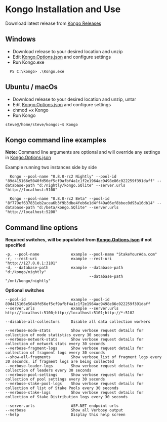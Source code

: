 # Kongo Installation and Use



Download latest release from [Kongo Releases](https://github.com/stakeyourada/Kongo/releases)

## Windows

  * Download release to your desired location and unzip
  * Edit [Kongo.Options.json](https://github.com/stakeyourada/Kongo/blob/master/src/Kongo/Kongo.options.json) and configure settings
  * Run Kongo.exe
```code
  PS C:\kongo> .\Kongo.exe
```


## Ubuntu / macOs

  * Download release to your desired location and unzip, untar
  * Edit [Kongo.Options.json](https://github.com/stakeyourada/Kongo/blob/master/src/Kongo/Kongo.options.json) and configure settings
  * chmod +x Kongo
  * Run Kongo
```code
steve@/home/steve/kongo:~$ Kongo
```

## Kongo command line examples

**Note:** Command line arguments are optional and will override any settings in [Kongo.Options.json](https://github.com/stakeyourada/Kongo/blob/master/src/Kongo/Kongo.options.json)

Example running two instances side by side
```code
  Kongo --pool-name "0.8.0-rc2 Nightly" --pool-id "89d415166e5040fd56ef5cf9afbf4a1c1f2e1964ac9498e86c022259f391daff" --database-path "d:/nightly/kongo.SQlite" --server.urls "http://localhost:5100"
  
  Kongo --pool-name "0.8.0-rc2 Beta" --pool-id "8f779ef637831eb2acea6b3f9b3dbe4feb6e1d4ff49a06ef8bbec0d93a16db14" --database-path "d:/beta/kongo.SQlite" --server.urls "http://localhost:5200"

```

## Command line options

  **Required switches, will be populated from [Kongo.Options.json](https://github.com/stakeyourada/Kongo/blob/master/src/Kongo/Kongo.options.json) if not specified**
  
    -p, --pool-name              example --pool-name "StakeYourAda.com"
    -r, --rest-uri               example --rest-uri "http://127.0.0.1:3101"
    -d, --database-path          example --database-path "d:/kongo/nightly"
                                         --database-path "/mnt/kongo/nightly"
  
  **Optional switches**
  
    --pool-id                    example --pool-id 89d415166e5040fd56ef5cf9afbf4a1c1f2e1964ac9498e86c022259f391daff
    --server.urls                example --server.urls http://localhost:5100;http://localhost:5101;http://*:5102

    --disable-all-collectors     Disable all data collection workers
    
    --verbose-node-stats         Show verbose request details for collection of node statistics every 30 seconds
    --verbose-network-stats      Show verbose request details for collection of network stats every 30 seconds
    --verbose-fragment-logs      Show verbose request details for collection of fragment logs every 30 seconds
    --show-all-fragments         Show verbose list of fragment logs every 30 seconds, if fragment logs are being collected
    --verbose-leader-logs        Show verbose request details for collection of leaders every 30 seconds
    --verbose-pool-settings      Show verbose request details for collection of pool settings every 30 seconds
    --verbose-stake-pool-logs    Show verbose request details for collection of list of Stake Pools every 30 seconds
    --verbose-stake-logs         Show verbose request details for collection of Stake Distribution logs every 30 seconds
    
    --server.urls                ASP.NET endpoint urls
    --verbose                    Show all Verbose output
    --help                       Display this help screen
